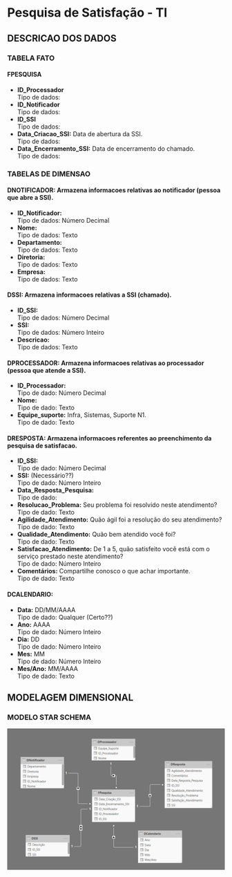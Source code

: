 # Pesquisa de Satisfação - TI

## DESCRICAO DOS DADOS

### TABELA FATO

#### FPESQUISA
* **ID_Processador**<br>
   Tipo de dados:
* **ID_Notificador**<br>
   Tipo de dados:
* **ID_SSI**<br>
   Tipo de dados:
* **Data_Criacao_SSI:** Data de abertura da SSI.<br>
   Tipo de dados:
* **Data_Encerramento_SSI:** Data de encerramento do chamado.<br>
   Tipo de dados:

### TABELAS DE DIMENSAO

#### DNOTIFICADOR: Armazena informacoes relativas ao notificador (pessoa que abre a SSI).<br>
* **ID_Notificador:** <br>
   Tipo de dados: Número Decimal
* **Nome:** <br>
   Tipo de dados: Texto
* **Departamento:** <br>
   Tipo de dados: Texto
* **Diretoria:** <br>
   Tipo de dados: Texto
* **Empresa:** <br>
   Tipo de dados: Texto

#### DSSI: Armazena informacoes relativas a SSI (chamado).<br>
* **ID_SSI:** <br>
   Tipo de dados: Número Decimal
* **SSI:** <br>
   Tipo de dados: Número Inteiro
* **Descricao:** <br>
   Tipo de dados: Texto

#### DPROCESSADOR: Armazena informacoes relativas ao processador (pessoa que atende a SSI).<br>
* **ID_Processador:** <br>
   Tipo de dado: Número Decimal
* **Nome:** <br>
   Tipo de dado: Texto
* **Equipe_suporte:** Infra, Sistemas, Suporte N1.<br>
   Tipo de dado: Texto

#### DRESPOSTA: Armazena informacoes referentes ao preenchimento da pesquisa de satisfacao.<br>
* **ID_SSI:** <br>
   Tipo de dado: Número Decimal
* **SSI:** (Necessário??)<br>
   Tipo de dado: Número Inteiro
* **Data_Resposta_Pesquisa:** <br>
   Tipo de dado:
* **Resolucao_Problema:** Seu problema foi resolvido neste atendimento? <br>
   Tipo de dado: Texto
* **Agilidade_Atendimento:** Quão ágil foi a resolução do seu atendimento?<br>
   Tipo de dado: Texto
* **Qualidade_Atendimento:** Quão bem atendido você foi?<br>
   Tipo de dado: Texto
* **Satisfacao_Atendimento:** De 1 a 5, quão satisfeito você está com o serviço prestado neste atendimento?<br>
   Tipo de dado: Número Inteiro
* **Comentários:** Compartilhe conosco o que achar importante.<br>
   Tipo de dado: Texto


#### DCALENDARIO:
* **Data:** DD/MM/AAAA<br>
   Tipo de dado: Qualquer (Certo??)
* **Ano:** AAAA<br>
   Tipo de dado: Número Inteiro
* **Dia:** DD<br>
   Tipo de dado: Número Inteiro
* **Mes:** MM<br>
   Tipo de dado: Número Inteiro
* **Mes/Ano:** MM/AAAA<br>
   Tipo de dado: Texto


## MODELAGEM DIMENSIONAL

### MODELO STAR SCHEMA

![Alt text](https://github.com/danielasalomao/pesquisa/blob/v1/Star_Schema.png)

